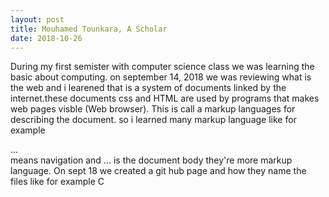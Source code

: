 ```yaml
---
layout: post
title: Mouhamed Tounkara, A Scholar 
date: 2018-10-26
---
```

During my first semister with computer science class we was learning the basic about computing. on september 14, 2018 we was reviewing what is the web and i learened that is a system of documents linked by the internet.these documents css and HTML are used by programs that makes web pages visble (Web browser). This is call a markup languages for describing the document. so i learned many markup language like for example <nav>...</nav> means navigation and <body>...</body> is the document body they're more markup language. On sept 18 we created a git hub page and how they name the files like for example C

